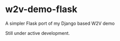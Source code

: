 # w2v-demo-flask
A simpler Flask port of my Django based W2V demo

Still under active development. 
